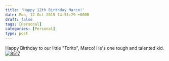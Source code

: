 ```yaml
---
title: 'Happy 12th Birthday Marco!'
date: Mon, 12 Oct 2015 14:51:29 +0000
draft: false
tags: [Personal]
categories: [Personal]
type: post
---
```


Happy Birthday to our little "Torito", Marco! He's one tough and talented kid. [![8517](https://zeusville.files.wordpress.com/2015/10/8517.jpg)](https://zeusville.files.wordpress.com/2015/10/8517.jpg)